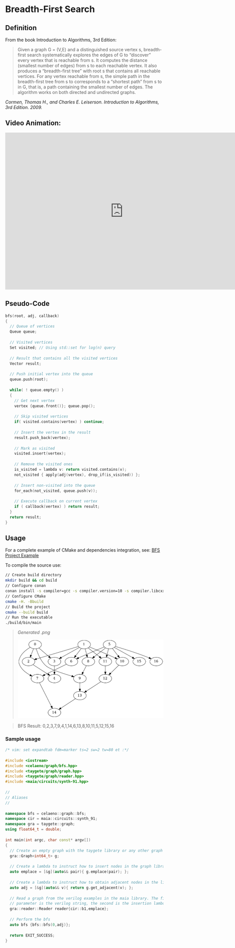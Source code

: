 # Breadth-First Search

## Definition

From the book Introduction to Algorithms, 3rd Edition:

> Given a graph G = (V,E) and a distinguished source vertex s, breadth-first
search systematically explores the edges of G to “discover” every vertex that
is reachable from s. It computes the distance (smallest number of edges) from s
to each reachable vertex. It also produces a “breadth-first tree” with root s
that contains all reachable vertices. For any vertex  reachable from s, the
simple path in the breadth-first tree from s to  corresponds to a “shortest
path” from s to in G, that is, a path containing the smallest number of edges.
The algorithm works on both directed and undirected graphs.

_Cormen, Thomas H., and Charles E. Leiserson. Introduction to Algorithms, 3rd
Edition. 2009._

## Video Animation:

<iframe width="750" height="500" src="https://www.youtube.com/embed/9AEFRkI2SHA" frameborder="0" allow="accelerometer; autoplay; encrypted-media; gyroscope; picture-in-picture" allowfullscreen></iframe>

## Pseudo-Code

```cpp
bfs(root, adj, callback)
{
  // Queue of vertices
  Queue queue;

  // Visited vertices
  Set visited; // Using std::set for log(n) query

  // Result that contains all the visited vertices
  Vector result;

  // Push initial vertex into the queue
  queue.push(root);

  while( ! queue.empty() )
  {
    // Get next vertex
    vertex {queue.front()}; queue.pop();

    // Skip visited vertices
    if( visited.contains(vertex) ) continue;

    // Insert the vertex in the result
    result.push_back(vertex);

    // Mark as visited
    visited.insert(vertex);

    // Remove the visited ones
    is_visited = lambda v: return visited.contains(v);
    not_visited { apply(adj(vertex), drop_if(is_visited)) };

    // Insert non-visited into the queue
    for_each(not_visited, queue.push(v));

    // Execute callback on current vertex
    if ( callback(vertex) ) return result;
  }
  return result;
}
```

## Usage

For a complete example of CMake and dependencies integration, see:
[BFS Project Example](https://gitlab.com/formigoni/celaeno/-/raw/master/doc/mdbook/archives/sample-bfs.tar.xz)

To compile the source use:
```sh
// Create build directory
mkdir build && cd build
// Configure conan
conan install -s compiler=gcc -s compiler.version=10 -s compiler.libcxx=libstdc++11 .. && cd ..
// Configure CMake
cmake -H. -Bbuild
// Build the project
cmake --build build
// Run the executable
./build/bin/main
```


> _Generated .png_
> 
> ![bfs](./figures/bfs-b1.png)

> BFS Result: 0,2,3,7,9,4,1,14,6,13,8,10,11,5,12,15,16

### Sample usage

```cpp
/* vim: set expandtab fdm=marker ts=2 sw=2 tw=80 et :*/

#include <iostream>
#include <celaeno/graph/bfs.hpp>
#include <taygete/graph/graph.hpp>
#include <taygete/graph/reader.hpp>
#include <maia/circuits/synth-91.hpp>

//
// Aliases
//

namespace bfs = celaeno::graph::bfs;
namespace cir = maia::circuits::synth_91;
namespace gra = taygete::graph;
using float64_t = double;

int main(int argc, char const* argv[])
{
  // Create an empty graph with the taygete library or any other graph library
  gra::Graph<int64_t> g;

  // Create a lambda to instruct how to insert nodes in the graph library
  auto emplace = [&g](auto&& pair){ g.emplace(pair); };

  // Create a lambda to instruct how to obtain adjacent nodes in the library
  auto adj = [&g](auto&& v){ return g.get_adjacent(v); };

  // Read a graph from the verilog examples in the maia library. The first
  // parameter is the verilog string, the second is the insertion lambda.
  gra::reader::Reader reader{cir::b1,emplace};

  // Perform the bfs
  auto bfs {bfs::bfs(0,adj)};

  return EXIT_SUCCESS;
}
```
